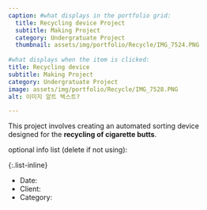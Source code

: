 ```yaml
---
caption: #what displays in the portfolio grid:
  title: Recycling device Project
  subtitle: Making Project
  category: Undergratuate Project
  thumbnail: assets/img/portfolio/Recycle/IMG_7524.PNG
  
#what displays when the item is clicked:
title: Recycling device
subtitle: Making Project
category: Undergratuate Project
image: assets/img/portfolio/Recycle/IMG_7528.PNG
alt: 이미지 알트 텍스트?

---
```

This project involves creating an automated sorting device <br/>designed for the **recycling of cigarette butts**.

optional info list (delete if not using):

{:.list-inline} 
- Date: 
- Client: 
- Category: 

